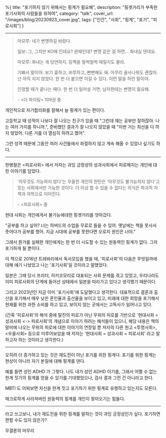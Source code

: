 %{
title: "포기하지 않기 위해서는 핑계가 필요해",
description: "핑곗거리가 부족한 포기사회의 사람들을 위하여",
category: "talk",
cover_url: "/images/blog/20230923_cover.jpg",
tags: ["인간", "사회", "핑계", "포기", "피로사회"]
}

---

> 마모루: 네가 변명하길 바랐다.
>
> 일보: 그, 그치만 KO패 인데요? 완패인데? 변명 같은 걸 하면... 화내실 텐데요.
>
> 마모루: 화내는 게 당연하지. 등짝을 철썩철썩 때릴지도 몰라.
>
> 기뻐서 말이야.
> 보기 흉하고, 비루하고, 뻔뻔해도 돼. 아무리 꼴사나워도 괜찮아.
> 넌 아직 지지 않았다. 한 번 더 붙으면 이길 수 있다.
> 이런 말을 하란 말이야.
>
> 인정할 때가 끝나는 때다. 한 번 더 일어설 거면, 남자한테는 변명이 필요해.
>
> \- <더 파이팅> 109권 중

개인적으로 자기합리화를 잘해서 늘 핑계가 있는 편이다.

고등학교 때 성적이 나보다 잘 나오는 친구가 있을 때 "그런데 쟤는 공부만 잘하잖아. 나는 여러 가지를 하니까.", 준비했던 결과가 잘 나오지 않았을 때 "이번 거는 최선을 다 하지 않았어. 다른 거를 더 열심히 하려고 했어".

그런 성격 때문에 그동안 여러 사건들에서 좌절하지 않고 계속 해올 수 있었나 싶기도 하다.

---

한병철은 <피로사회> 에서 저자는 과잉 긍정성의 성과사회에서 피로해지는 개인에 대한 이야기를 담았다.

> '아무것도 가능하지 않다'는 우울한 개인의 한탄은 '아무것도 불가능하지 않다'고 믿는 사회에서만 가능한 것이다. 더 이상 할 수 있을 수 없다는 의식은 파괴적 자책과 자학으로 이어진다.
>
> \- <피로사회> 중

현대 사회는 개인에게서 불가능에대한 핑곗거리를 앗아갔다.

"공부를 하고 싶어? 너는 하버드의 수업을 무료로 들을 수 있어. 옛날에는 책을 못사서 줏어다가 공부를 했어. 지금 시대에 공부를 못한다면 오로지 원인은 너야."

그래서 뭔가를 실패한 개인에게는 한 번 더 시도할 수 있는 원동력인 핑계가 없다. 그저 포기하게 될 뿐이다.

이 책으로 2016년 트레바리에서 독서모임을 했을 때, '피로사회'의 다음은 무엇일까에 대해 얘기 나눴었고 나는 '포기사회'일 것이라고 말했었다.

일본은 그때 당시 프리터, 히키코모리로 대표되는 사회 문제를 겪고 있었고, 우리나라도 이미 피로사회의 단계에 들어선 상태에서 일본을 따라가고 있다고 생각했기 때문이다.

그리고 2023년인 지금 이미 '포기사회'에 도달했다고 생각한다. 대표적으로 결혼과 출산을 포기해서 매우 낮은 혼인율과 출산율을 보이고 있고, 미래에 대한 희망을 포기해서 현재를 위한 과한 소비를 하고 있고, 보이지 않는 곳에서는 고독사가 일어나고 있다.

(간혹 '피로사회'의 해석 중에 탈진의 피로가 아닌 무위의 피로를 기반으로 '현대사회 = 성과사회 <-> 피로사회'의 개념으로 이야기 하려는 해석들이 있으나, 해당 내용은 책의 말미에 나오는 무위의 피로에 대한 이야기의 연장일 뿐 저자의 다른 원고 <투명사회>, <우울사회> 등으로 미루어보았을 때 저자는 '현대사회 = 성과사회 = 피로사회' 라고 말하고자 하는 것이라고 생각한다.)

---

오히려 더 증가하고 있는 것은 재도전이 아닌 포기를 위한 핑계다. 포기를 위한 핑계는 현상이 아니라 자기 본질에 대해 핑계를 댄다.

예를 들면 성인 ADHD 가 그렇다. 나도 내가 성인 ADHD 이기를, 그래서 어쩔 수 없는 한계 짓기의 핑계를 얻을 수 있기를 기대했었으나, 검사 결과 그런 건 아니라고 한다.

MBTI 도 어찌보면 자신을 한계 짓고 포기하기 위한 핑계로 유행하고 있는지도 모른다.

매크로하게 사라져버린 원동력의 핑계를 개인이 찾아오기는 힘들다.

---

라고 쓰고보니, 내가 재도전을 위한 핑계를 말하는 것이 과잉 긍정성인가 싶다. 포기하면 편할 수도 있지 않은가?

무결론의 마무리
